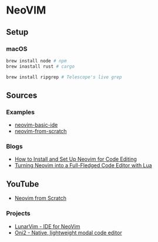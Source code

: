 # NeoVIM

## Setup

### macOS

```bash
brew install node # npm
brew inastall rust # cargo

brew install ripgrep # Telescope's live grep
```

## Sources

### Examples

- [neovim-basic-ide](https://github.com/LunarVim/nvim-basic-ide)
- [neovim-from-scratch](https://github.com/LunarVim/Neovim-from-scratch)

### Blogs

- [How to Install and Set Up Neovim for Code Editing](https://mattermost.com/blog/how-to-install-and-set-up-neovim-for-code-editing/)
- [Turning Neovim into a Full-Fledged Code Editor with Lua](https://mattermost.com/blog/turning-neovim-into-a-full-fledged-code-editor-with-lua/)

## YouTube

- [Neovim from Scratch](https://youtube.com/playlist?list=PLhoH5vyxr6Qq41NFL4GvhFp-WLd5xzIzZ)

### Projects

- [LunarVim - IDE for NeoVim](https://www.lunarvim.org)
- [Oni2 - Native, lightweight modal code editor](https://v2.onivim.io)

